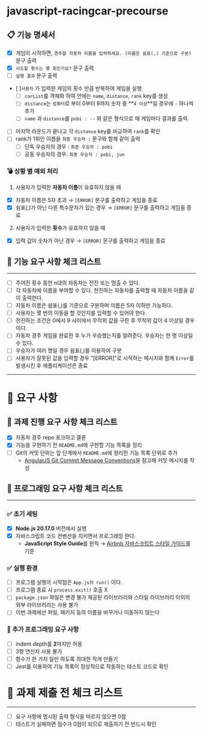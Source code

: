 # javascript-racingcar-precourse

## 📋 기능 명세서

- [x] 게임이 시작하면, `경주할 자동차 이름을 입력하세요. (이름은 쉼표(,) 기준으로 구분)` 문구 출력
- [x] `시도할 횟수는 몇 회인가요?` 문구 출력
- [ ] `실행 결과` 문구 출력
- [ ]`사용자` 가 입력한 게임의 횟수 만큼 반복하여 게임을 실행
  - [ ] `carList`를 객체화 하여 안에는 `name`, `distance`, `rank` key를 생성
  - [ ] `distance`는 `컴퓨터`로 부터 0부터 9까지 숫자 중 **`4 이상`**일 경우에 `-` 하나씩 추가
  - [ ] `name` 과 `distance`를 `pobi : --` 와 같은 형식으로 매 게임마다 결과를 출력.
- [ ] 마지막 라운드가 끝나고 각 `distance` key를 비교하여 `rank`를 확인
- [ ] rank가 1위인 이름을 `최종 우승자 :` 문구와 함께 같이 출력
  - [ ] 단독 우승자의 경우 : `최종 우승자 : pobi`
  - [ ] 공동 우승자의 경우: `최종 우승자 : pobi, jun`

### 💣 상황 별 예외 처리

1. 사용자가 입력한 **자동차 이름**이 유효하지 않을 때

- [x] 자동차 이름은 5자 초과 → `[ERROR]` 문구를 출력하고 게임을 종료
- [x] 쉼표(,)가 아닌 다른 특수문자가 있는 경우 → `[ERROR]` 문구를 출력하고 게임을 종료

2. 사용자가 입력한 **횟수**가 유효하지 않을 때

- [x] 입력 값이 숫자가 아닌 경우 → `[ERROR]` 문구를 출력하고 게임을 종료

## 📗 기능 요구 사항 체크 리스트

---

- [ ] 주어진 횟수 동안 n대의 자동차는 전진 또는 멈출 수 있다.
- [ ] 각 자동차에 이름을 부여할 수 있다. 전진하는 자동차를 출력할 때 자동차 이름을 같이 출력한다.
- [ ] 자동차 이름은 쉼표(,)를 기준으로 구분하며 이름은 5자 이하만 가능하다.
- [ ] 사용자는 몇 번의 이동을 할 것인지를 입력할 수 있어야 한다.
- [ ] 전진하는 조건은 0에서 9 사이에서 무작위 값을 구한 후 무작위 값이 4 이상일 경우이다.
- [ ] 자동차 경주 게임을 완료한 후 누가 우승했는지를 알려준다. 우승자는 한 명 이상일 수 있다.
- [ ] 우승자가 여러 명일 경우 쉼표(,)를 이용하여 구분
- [ ] 사용자가 잘못된 값을 입력할 경우 "[ERROR]"로 시작하는 메시지와 함께 `Error`를 발생시킨 후 애플리케이션은 종료

---

# 🚨 요구 사항

## 📕 과제 진행 요구 사항 체크 리스트

- [x] 자동차 경주 repo 포크하고 클론
- [x] 기능을 구현하기 전 `README.md`에 구현할 기능 목록을 정리
- [ ] Git의 커밋 단위는 앞 단계에서 `README.md`에 정리한 기능 목록 단위로 추가
  - [AngularJS Git Commit Message Conventions](https://gist.github.com/stephenparish/9941e89d80e2bc58a153)을 참고해 커밋 메시지를 작성

## 📘 프로그래밍 요구 사항 체크 리스트

---

### ✅ 초기 세팅

- [x] **Node.js 20.17.0** 버전에서 실행
- [x] 자바스크립트 코드 컨벤션을 지키면서 프로그래밍 한다.
  - **JavaScript Style Guide**를 원칙 → [Airbnb 자바스크립트 스타일 가이드](https://github.com/airbnb/javascript)를 기준

### ✅ 실행 환경

- [ ] 프로그램 실행의 시작점은 `App.js의 run()` 이다.
- [ ] 프로그램 종료 시 `process.exit()` 호출 X
- [ ] `package.json` 파일은 변경 불가
      제공된 라이브러리와 스타일 라이브러리 이외의 외부 라이브러리는 사용 불가
- [ ] 이번 과제에선 파일, 패키지 등의 이름을 바꾸거나 이동하지 않는다

### 🎯 추가 프로그래밍 요구 사항

- [ ] indent depth를 **2**까지만 허용
- [ ] 3항 연산자 사용 불가
- [ ] 함수가 한 가지 일만 하도록 최대한 작게 만들기
- [ ] Jest를 이용하여 기능 목록이 정상적으로 작동하는 테스트 코드로 확인

# 📌 과제 제출 전 체크 리스트

---

- [ ] 요구 사항에 명시된 출력 형식을 따르지 않으면 0점
- [ ] 테스트가 실패하면 점수가 0점이 되므로 제출하기 전 반드시 확인
